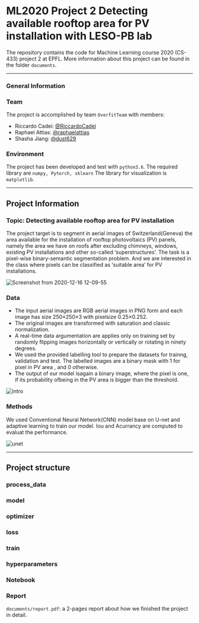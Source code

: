 # ML2020 Project 2 Detecting available rooftop area for PV installation with LESO-PB lab

The repository contains the code for Machine Learning course 2020 (CS-433) project 2 at EPFL. More information about this project can be found in the folder `documents`.
* * *
### General Information

### Team
The project is accomplished by team `OverfitTeam` with members:
- Riccardo Cadei: [@RiccardoCadei](https://github.com/RiccardoCadei)
- Raphael Attias: [@raphaelattias](https://github.com/raphaelattias)
- Shasha Jiang: [@dust629](https://github.com/dust629)

### Environment
The project has been developed and test with `python3.6`.
The required library are `numpy, Pytorch, sklearn`
The library for visualization is `matplotlib`.

* * *
## Project Information

### Topic: Detecting available rooftop area for PV installation

The project target is to segment in aerial images of Switzerland(Geneva) the area available for the installation of rooftop photovoltaics (PV) panels, namely the area we have on roofs after excluding chimneys, windows, existing PV installations and other so-called ‘superstructures’. The task is a pixel-wise binary-semantic segmentation problem. And we are interested in the class where pixels can be classified as ‘suitable area’ for PV installations.

![Screenshot from 2020-12-16 12-09-55](https://user-images.githubusercontent.com/32882147/102341568-4fb87680-3f98-11eb-9eba-ff2d7cfa2d7e.png)


### Data
- The input aerial images are RGB aerial images in PNG form and  each  image  has  size 250×250×3 with pixelsize 0.25×0.252. 
- The original images are transformed with saturation and classic normalization. 
- A real-time data argumentation are applies only on training set by randomly flipping images horizontally or vertically or rotating in ninety degrees.
- We used the provided labelling tool to prepare the datasets for trainng, validation and test. The labelled images are a binary mask with 1 for pixel in PV area , and 0 otherwise.
- The  output  of  our  model  isagain a binary image, where the pixel is one, if its probability ofbeing in the PV area is bigger than the threshold.

![intro](https://user-images.githubusercontent.com/32882147/102341360-0a944480-3f98-11eb-8970-9ddbd0277339.jpeg)

### Methods
We used Conventional Neural Network(CNN) model base on U-net and adaptive learning to train our model. Iou and Acurrancy are computed to evaluat the performance.

![unet](https://user-images.githubusercontent.com/32882147/102341521-3e6f6a00-3f98-11eb-92b7-36a61c46446f.jpeg)

* * *
## Project structure

### process_data 
### model
### optimizer
### loss
### train
### hyperparameters
### Notebook



### Report

`documents/report.pdf`: a 2-pages report about how we finished the project in detail.

